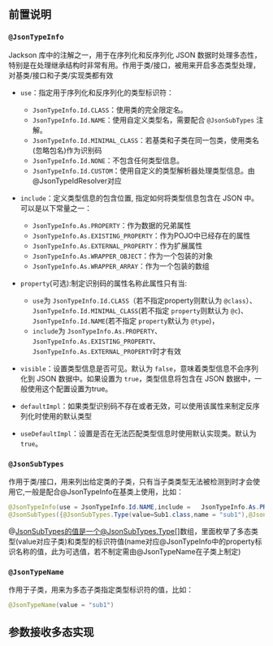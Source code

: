 ## 前置说明 

### `@JsonTypeInfo`

Jackson 库中的注解之一，用于在序列化和反序列化 JSON 数据时处理多态性，特别是在处理继承结构时非常有用。作用于类/接口，被用来开启多态类型处理，对基类/接口和子类/实现类都有效

* `use`：指定用于序列化和反序列化的类型标识符：

  * `JsonTypeInfo.Id.CLASS`：使用类的完全限定名。
  * `JsonTypeInfo.Id.NAME`：使用自定义类型名，需要配合 `@JsonSubTypes` 注解。
  * `JsonTypeInfo.Id.MINIMAL_CLASS`：若基类和子类在同一包类，使用类名(忽略包名)作为识别码
  * `JsonTypeInfo.Id.NONE`：不包含任何类型信息。
  * `JsonTypeInfo.Id.CUSTOM`：使用自定义的类型解析器处理类型信息。由@JsonTypeIdResolver对应
* `include`：定义类型信息的包含位置, 指定如何将类型信息包含在 JSON 中。可以是以下常量之一：

  * `JsonTypeInfo.As.PROPERTY`：作为数据的兄弟属性
  * `JsonTypeInfo.As.EXISTING_PROPERTY`：作为POJO中已经存在的属性
  * `JsonTypeInfo.As.EXTERNAL_PROPERTY`：作为扩展属性
  * `JsonTypeInfo.As.WRAPPER_OBJECT`：作为一个包装的对象
  * `JsonTypeInfo.As.WRAPPER_ARRAY`：作为一个包装的数组
* `property`(可选):制定识别码的属性名称此属性只有当:

  * `use`为 `JsonTypeInfo.Id.CLASS`（若不指定property则默认为 `@class`）、`JsonTypeInfo.Id.MINIMAL_CLASS`(若不指定 `property`则默认为 `@c`)、`JsonTypeInfo.Id.NAME`(若不指定 `property`默认为 `@type`)，
  * `include`为 `JsonTypeInfo.As.PROPERTY`、`JsonTypeInfo.As.EXISTING_PROPERTY`、`JsonTypeInfo.As.EXTERNAL_PROPERTY`时才有效
* `visible`：设置类型信息是否可见。默认为 `false`，意味着类型信息不会序列化到 JSON 数据中。如果设置为 `true`，类型信息将包含在 JSON 数据中，一般使用这个配置设置为true。
* `defaultImpl`：如果类型识别码不存在或者无效，可以使用该属性来制定反序列化时使用的默认类型
* `useDefaultImpl`：设置是否在无法匹配类型信息时使用默认实现类。默认为 `true`。

### `@JsonSubTypes`

作用于类/接口，用来列出给定类的子类，只有当子类类型无法被检测到时才会使用它,一般是配合@JsonTypeInfo在基类上使用，比如：

```java
@JsonTypeInfo(use = JsonTypeInfo.Id.NAME,include =   JsonTypeInfo.As.PROPERTY,property = "typeName")  
@JsonSubTypes({@JsonSubTypes.Type(value=Sub1.class,name = "sub1"),@JsonSubTypes.Type(value=Sub2.class,name = "sub2")})
```

@JsonSubTypes的值是一个@JsonSubTypes.Type[]数组，里面枚举了多态类型(value对应子类)和类型的标识符值(name对应@JsonTypeInfo中的property标识名称的值，此为可选值，若不制定需由@JsonTypeName在子类上制定)

### `@JsonTypeName`

作用于子类，用来为多态子类指定类型标识符的值，比如：

```java
@JsonTypeName(value = "sub1")
```

## 参数接收多态实现
